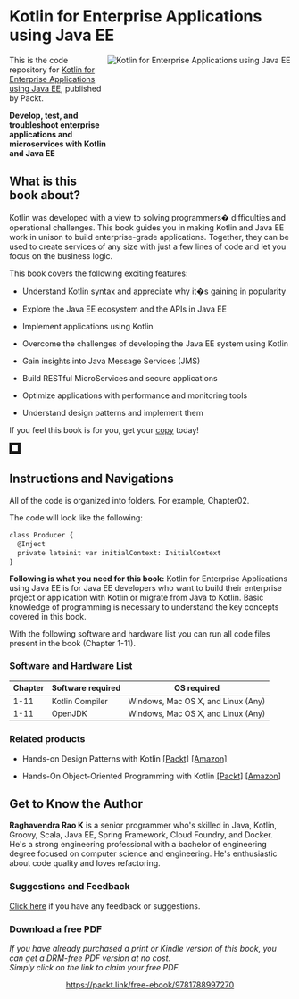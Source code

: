 # Kotlin for Enterprise Applications using Java EE

<a href="https://www.packtpub.com/application-development/kotlin-enterprise-applications-using-java-ee?utm_source=github&utm_medium=repository&utm_campaign=9781788997270 "><img src="https://d255esdrn735hr.cloudfront.net/sites/default/files/imagecache/ppv4_main_book_cover/B10075.png" alt="Kotlin for Enterprise Applications using Java EE" height="256px" align="right"></a>

This is the code repository for [Kotlin for Enterprise Applications using Java EE](https://www.packtpub.com/application-development/kotlin-enterprise-applications-using-java-ee?utm_source=github&utm_medium=repository&utm_campaign=9781788997270 ), published by Packt.

**Develop, test, and troubleshoot enterprise applications and microservices with Kotlin and Java EE**

## What is this book about?
Kotlin was developed with a view to solving programmers� difficulties and operational challenges. This book guides you in making Kotlin and Java EE work in unison to build enterprise-grade applications. Together, they can be used to create services of any size with just a few lines of code and let you focus on the business logic.

This book covers the following exciting features:
* Understand Kotlin syntax and appreciate why it�s gaining in popularity

* Explore the Java EE ecosystem and the APIs in Java EE

* Implement applications using Kotlin

* Overcome the challenges of developing the Java EE system using Kotlin

* Gain insights into Java Message Services (JMS)

* Build RESTful MicroServices and secure applications

* Optimize applications with performance and monitoring tools

* Understand design patterns and implement them 

If you feel this book is for you, get your [copy](https://www.amazon.com/dp/1788997271) today!

<a href="https://www.packtpub.com/?utm_source=github&utm_medium=banner&utm_campaign=GitHubBanner"><img src="https://raw.githubusercontent.com/PacktPublishing/GitHub/master/GitHub.png" 
alt="https://www.packtpub.com/" border="5" /></a>

## Instructions and Navigations
All of the code is organized into folders. For example, Chapter02.

The code will look like the following:
```
class Producer {
  @Inject
  private lateinit var initialContext: InitialContext
}
```

**Following is what you need for this book:**
Kotlin for Enterprise Applications using Java EE is for Java EE developers who want to build their enterprise project or application with Kotlin or migrate from Java to Kotlin. Basic knowledge of programming is necessary to understand the key concepts covered in this book.

With the following software and hardware list you can run all code files present in the book (Chapter 1-11).
### Software and Hardware List
| Chapter  | Software required                    | OS required                         |
| -------- | ------------------------------------ | ----------------------------------- |
| 1-11     | Kotlin Compiler                      | Windows, Mac OS X, and Linux (Any)  |
| 1-11     | OpenJDK                              | Windows, Mac OS X, and Linux (Any)  |

### Related products
* Hands-on Design Patterns with Kotlin [[Packt]](https://www.packtpub.com/application-development/hands-design-patterns-kotlin?utm_source=github&utm_medium=repository&utm_campaign=9781788998017 ) [[Amazon]](https://www.amazon.com/dp/1788998014)

* Hands-On Object-Oriented Programming with Kotlin [[Packt]](https://www.packtpub.com/application-development/hands-object-oriented-programming-kotlin?utm_source=github&utm_medium=repository&utm_campaign=9781789617726 ) [[Amazon]](https://www.amazon.com/dp/1789617723)

## Get to Know the Author
**Raghavendra Rao K**
 is a senior programmer who's skilled in Java, Kotlin, Groovy, Scala, Java EE, Spring Framework, Cloud Foundry, and Docker. He's a strong engineering professional with a bachelor of engineering degree focused on computer science and engineering. He's enthusiastic about code quality and loves refactoring.


### Suggestions and Feedback
[Click here](https://docs.google.com/forms/d/e/1FAIpQLSdy7dATC6QmEL81FIUuymZ0Wy9vH1jHkvpY57OiMeKGqib_Ow/viewform) if you have any feedback or suggestions.


### Download a free PDF

 <i>If you have already purchased a print or Kindle version of this book, you can get a DRM-free PDF version at no cost.<br>Simply click on the link to claim your free PDF.</i>
<p align="center"> <a href="https://packt.link/free-ebook/9781788997270">https://packt.link/free-ebook/9781788997270 </a> </p>